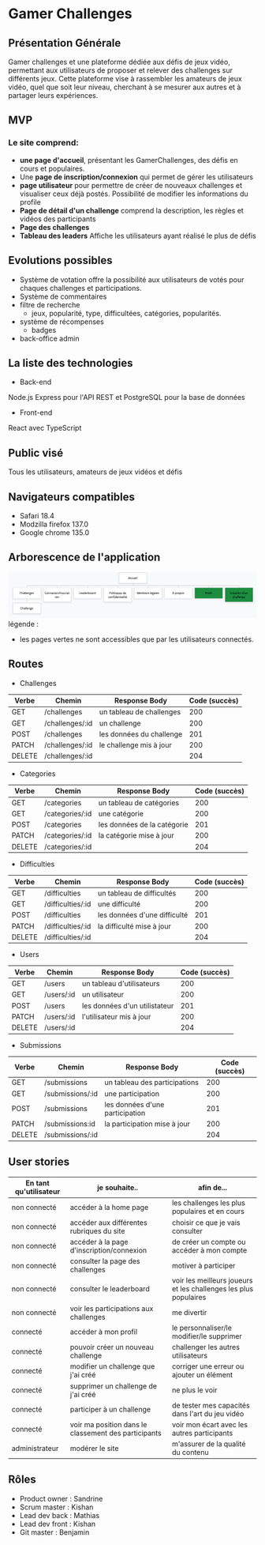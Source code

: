 # Gamer Challenges

## Présentation Générale

Gamer challenges et une plateforme dédiée aux défis de jeux vidéo, permettant aux utilisateurs de proposer et relever des challenges sur différents jeux.
Cette plateforme vise à rassembler les amateurs de jeux vidéo, quel que soit leur niveau, cherchant à se mesurer aux autres et à partager leurs expériences.

## MVP

### Le site comprend:
- **une page d'accueil**, présentant les GamerChallenges, des défis en cours et populaires.
- Une **page de inscription/connexion** qui permet de gérer les utilisateurs
- **page utilisateur** pour permettre de créer de nouveaux challenges et visualiser ceux déjà postés. Possibilité de modifier les informations du profile
- **Page de détail d'un challenge** comprend la description, les règles et vidéos des participants
- **Page des challenges** 
- **Tableau des leaders** Affiche les utilisateurs ayant réalisé le plus de défis


## Evolutions possibles
- Système de votation offre la possibilité aux utilisateurs de votés pour chaques challenges et participations.
- Système de commentaires 
- filtre de recherche
  - jeux, popularité, type, difficultées, catégories, popularités.
- système de récompenses
  - badges
- back-office admin


## La liste des technologies 

- Back-end

Node.js Express pour l'API REST et PostgreSQL pour la base de données


- Front-end

React avec TypeScript



## Public visé
Tous les utilisateurs, amateurs de jeux vidéos et défis


## Navigateurs compatibles
- Safari 18.4
- Modzilla firefox 137.0
- Google chrome 135.0

## Arborescence de l'application
![Arborescence](Arborescence.png)
légende : 
 - les pages vertes ne sont accessibles que par les utilisateurs connectés.

## Routes

- Challenges

| Verbe | Chemin        |  Response Body  | Code (succès) |
| ----- | ------------- | ------------ | --------------- |
| GET   | /challenges     | un tableau de challenges | 200      |
| GET   | /challenges/:id | un challenge            | 200          |
| POST  | /challenges  | les données du challenge | 201 |
| PATCH  | /challenges/:id | le challenge mis à jour | 200 |
| DELETE | /challenges/:id |   | 204 |

- Categories

| Verbe | Chemin     | Response Body  | Code (succès) |
| ----- | ---------- | ------------ | ----------- |
| GET   | /categories     | un tableau de catégories | 200         |
| GET   | /categories/:id | une catégorie             | 200         |
| POST  | /categories   | les données de la catégorie | 201  |
| PATCH | /categories/:id | la catégorie mise à jour | 200 |
| DELETE | /categories/:id |  | 204 |

- Difficulties

| Verbe | Chemin     | Response Body   | Code (succès) |
| ----- | ---------- | ------------ | ----------- |
| GET   | /difficulties     | un tableau de difficultés | 200         |
| GET   | /difficulties/:id | une difficulté             | 200         |
| POST  | /difficulties   | les données d'une difficulté | 201  |
| PATCH | /difficulties/:id |  la difficulté mise à jour | 200 |
| DELETE | /difficulties/:id |  | 204 |

- Users

| Verbe | Chemin     | Response Body       | Code (succès) |
| ----- | ---------- |  -------------------| ----------- |
| GET   | /users     | un tableau d'utilisateurs | 200         |
| GET   | /users/:id | un utilisateur            | 200         |
| POST  | /users   | les données d'un utilistateur | 201  |
| PATCH | /users/:id |  l'utilisateur mis à jour | 200 |
| DELETE | /users/:id |  | 204 |

- Submissions

| Verbe | Chemin     | Response Body       | Code (succès) |
| ----- | ---------- | ------------------- | ----------- |
| GET   | /submissions     | un tableau des participations | 200         |
| GET   | /submissions/:id |  une participation            | 200         |
| POST  | /submissions   | les données d'une participation | 201  |
| PATCH | /submissions:id | la participation mise à jour | 200 |
| DELETE | /submissions/:id |  | 204 |


## User stories

|En tant qu'utilisateur | je souhaite.. | afin de...|
| ---- | ------ | ----- |
| non connecté | accéder à la home page | les challenges les plus populaires et en cours |
| non connecté | accéder aux différentes rubriques du site | choisir ce que je vais consulter |
| non connecté | accéder à la page d'inscription/connexion | de créer un compte ou accéder à mon compte |
| non connecté | consulter la page des challenges | motiver à participer |
| non connecté | consulter le leaderboard | voir les meilleurs joueurs et les challenges les plus populaires |
| non connecté | voir les participations aux challenges | me divertir |
| connecté | accéder à mon profil | le personnaliser/le modifier/le supprimer |
| connecté | pouvoir créer un nouveau challenge | challenger les autres utilisateurs |
| connecté | modifier un challenge que j'ai créé | corriger une erreur ou ajouter un élément |
| connecté | supprimer un challenge de j'ai créé | ne plus le voir |
| connecté | participer à un challenge | de tester mes capacités dans l'art du jeu vidéo |
| connecté | voir ma position dans le classement des participants | voir mon écart avec les autres participants |
| administrateur | modérer le site | m'assurer de la qualité du contenu |

## Rôles 

- Product owner : Sandrine
- Scrum master : Kishan
- Lead dev back : Mathias
- Lead dev front : Kishan
- Git master : Benjamin







